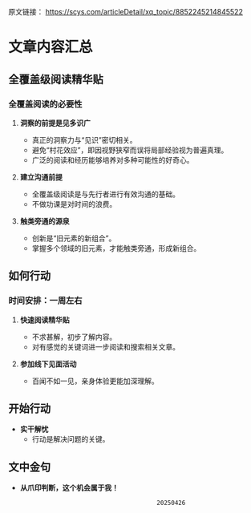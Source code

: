 原文链接：
	https://scys.com/articleDetail/xq_topic/8852245214845522

# 文章内容汇总

## 全覆盖级阅读精华贴

### 全覆盖阅读的必要性

1. &zwnj;**洞察的前提是见多识广**&zwnj;
   - 真正的洞察力与“见识”密切相关。
   - 避免“村花效应”，即因视野狭窄而误将局部经验视为普遍真理。
   - 广泛的阅读和经历能够培养对多种可能性的好奇心。

2. &zwnj;**建立沟通前提**&zwnj;
   - 全覆盖级阅读是与先行者进行有效沟通的基础。
   - 不做功课是对时间的浪费。

3. &zwnj;**触类旁通的源泉**&zwnj;
   - 创新是“旧元素的新组合”。
   - 掌握多个领域的旧元素，才能触类旁通，形成新组合。

## 如何行动

### 时间安排：一周左右

1. &zwnj;**快速阅读精华贴**&zwnj;
   - 不求甚解，初步了解内容。
   - 对有感觉的关键词进一步阅读和搜索相关文章。

2. &zwnj;**参加线下见面活动**&zwnj;
   - 百闻不如一见，亲身体验更能加深理解。

## 开始行动

- &zwnj;**实干解忧**&zwnj;
  - 行动是解决问题的关键。

## 文中金句

- &zwnj;**从爪印判断，这个机会属于我！**&zwnj;

								
											20250426